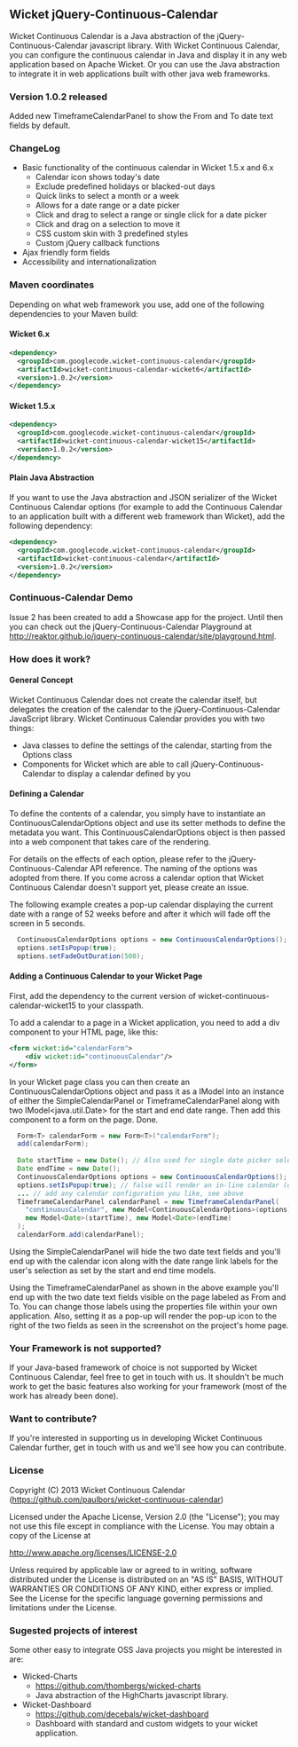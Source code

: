 ## Wicket jQuery-Continuous-Calendar

Wicket Continuous Calendar is a Java abstraction of the jQuery-Continuous-Calendar javascript library. With Wicket Continuous Calendar, you can configure the continuous calendar in Java and display it in any web application based on Apache Wicket. Or you can use the Java abstraction to integrate it in web applications built with other java web frameworks.

### Version 1.0.2 released
Added new TimeframeCalendarPanel to show the From and To date text fields by default.

### ChangeLog
- Basic functionality of the continuous calendar in Wicket 1.5.x and 6.x
    - Calendar icon shows today's date
    - Exclude predefined holidays or blacked-out days
    - Quick links to select a month or a week
    - Allows for a date range or a date picker
    - Click and drag to select a range or single click for a date picker
    - Click and drag on a selection to move it
    - CSS custom skin with 3 predefined styles
    - Custom jQuery callback functions
- Ajax friendly form fields
- Accessibility and internationalization

### Maven coordinates
Depending on what web framework you use, add one of the following dependencies to your Maven build:

#### Wicket 6.x
```xml
<dependency>
  <groupId>com.googlecode.wicket-continuous-calendar</groupId>
  <artifactId>wicket-continuous-calendar-wicket6</artifactId>
  <version>1.0.2</version>
</dependency>
```

#### Wicket 1.5.x
```xml
<dependency>
  <groupId>com.googlecode.wicket-continuous-calendar</groupId>
  <artifactId>wicket-continuous-calendar-wicket15</artifactId>
  <version>1.0.2</version>
</dependency>
```

#### Plain Java Abstraction
If you want to use the Java abstraction and JSON serializer of the Wicket Continuous Calendar options (for example to add the Continuous Calendar to an application built with a different web framework than Wicket), add the following dependency:
```xml
<dependency>
  <groupId>com.googlecode.wicket-continuous-calendar</groupId>
  <artifactId>wicket-continuous-calendar</artifactId>
  <version>1.0.2</version>
</dependency>
```

### Continuous-Calendar Demo
Issue 2 has been created to add a Showcase app for the project. Until then you can check out the jQuery-Continuous-Calendar Playground at http://reaktor.github.io/jquery-continuous-calendar/site/playground.html.

### How does it work?

#### General Concept
Wicket Continuous Calendar does not create the calendar itself, but delegates the creation of the calendar to the jQuery-Continuous-Calendar JavaScript library. Wicket Continuous Calendar provides you with two things:

- Java classes to define the settings of the calendar, starting from the Options class
- Components for Wicket which are able to call jQuery-Continuous-Calendar to display a calendar defined by you

#### Defining a Calendar
To define the contents of a calendar, you simply have to instantiate an ContinuousCalendarOptions object and use its setter methods to define the metadata you want. This ContinuousCalendarOptions object is then passed into a web component that takes care of the rendering.

For details on the effects of each option, please refer to the jQuery-Continuous-Calendar API reference. The naming of the options was adopted from there. If you come across a calendar option that Wicket Continuous Calendar doesn't support yet, please create an issue.

The following example creates a pop-up calendar displaying the current date with a range of 52 weeks before and after it which will fade off the screen in 5 seconds.
```java
  ContinuousCalendarOptions options = new ContinuousCalendarOptions();
  options.setIsPopup(true);
  options.setFadeOutDuration(500);
```

#### Adding a Continuous Calendar to your Wicket Page
First, add the dependency to the current version of wicket-continuous-calendar-wicket15 to your classpath.

To add a calendar to a page in a Wicket application, you need to add a div component to your HTML page, like this:
```xml
<form wicket:id="calendarForm">
    <div wicket:id="continuousCalendar"/>
</form>
```

In your Wicket page class you can then create an ContinuousCalendarOptions object and pass it as a IModel into an instance of either the SimpleCalendarPanel or TimeframeCalendarPanel along with two IModel<java.util.Date> for the start and end date range. Then add this component to a form on the page. Done.
```java
  Form<T> calendarForm = new Form<T>("calendarForm");
  add(calendarForm);
  
  Date startTime = new Date(); // Also used for single date picker selection
  Date endTime = new Date();
  ContinuousCalendarOptions options = new ContinuousCalendarOptions();
  options.setIsPopup(true); // false will render an in-line calendar (default option)
  ... // add any calendar configuration you like, see above
  TimeframeCalendarPanel calendarPanel = new TimeframeCalendarPanel(
    "continuousCalendar", new Model<ContinuousCalendarOptions>(options),
    new Model<Date>(startTime), new Model<Date>(endTime)
  );
  calendarForm.add(calendarPanel);
```

Using the SimpleCalendarPanel will hide the two date text fields and you'll end up with the calendar icon along with the date range link labels for the user's selection as set by the start and end time models.

Using the TimeframeCalendarPanel as shown in the above example you'll end up with the two date text fields visible on the page labeled as From and To. You can change those labels using the properties file within your own application. Also, setting it as a pop-up will render the pop-up icon to the right of the two fields as seen in the screenshot on the project's home page.

### Your Framework is not supported?
If your Java-based framework of choice is not supported by Wicket Continuous Calendar, feel free to get in touch with us. It shouldn't be much work to get the basic features also working for your framework (most of the work has already been done).

### Want to contribute?
If you're interested in supporting us in developing Wicket Continuous Calendar further, get in touch with us and we'll see how you can contribute.

### License
Copyright (C) 2013 Wicket Continuous Calendar (https://github.com/paulbors/wicket-continuous-calendar)

Licensed under the Apache License, Version 2.0 (the "License"); you may not use this file except in compliance with the License. You may obtain a copy of the License at

http://www.apache.org/licenses/LICENSE-2.0

Unless required by applicable law or agreed to in writing, software distributed under the License is distributed on an "AS IS" BASIS, WITHOUT WARRANTIES OR CONDITIONS OF ANY KIND, either express or implied. See the License for the specific language governing permissions and limitations under the License.

### Sugested projects of interest
Some other easy to integrate OSS Java projects you might be interested in are:

- Wicked-Charts
    - https://github.com/thombergs/wicked-charts
    - Java abstraction of the HighCharts javascript library.
- Wicket-Dashboard
    - https://github.com/decebals/wicket-dashboard
    - Dashboard with standard and custom widgets to your wicket application.
